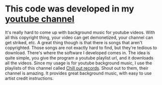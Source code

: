 # This code was developed in my [youtube channel](https://www.youtube.com/channel/UC_OVsNGGBNyYO4scvhnh_0w?)

It's really hard to come up with background music for youtube videos. With all this copyright thing, your video can get demonetized, your channel can get striked, etc. A great thing though is that there is songs that aren't copyrighted.
Those songs are not exactly hard to find, but they're tedious to download. There's where the software I developed comes in. The idea is quite simple, you give the program a youtube playlist url, and it downloads all the videos.
Since my usage is for youtube background music, I use the playlists of this channel called [Chill out records](https://www.youtube.com/channel/UC2iczXFcRRg5nN_IVQOXIaA).
Shout out to them, their channel is amazing. It provides great background music, with easy to use artist credit instructions.